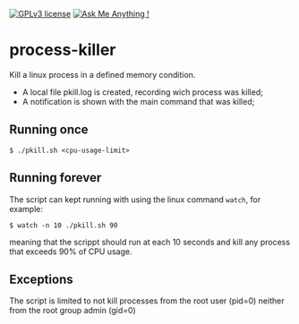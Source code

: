 [![GPLv3 license](https://img.shields.io/badge/License-GPLv3-blue.svg)](http://perso.crans.org/besson/LICENSE.html)
[![Ask Me Anything !](https://img.shields.io/badge/Ask%20me-anything-1abc9c.svg)](https://GitHub.com/Naereen/ama)

# process-killer
Kill a linux process in a defined memory condition.

- A local file pkill.log is created, recording wich process was killed;
- A notification is shown with the main command that was killed;

## Running once
`$ ./pkill.sh <cpu-usage-limit>`

## Running forever
The script can kept running with using the linux command `watch`, for example:

`$ watch -n 10 ./pkill.sh 90`

meaning that the scrippt should run at each 10 seconds and kill any process that exceeds 90% of CPU usage.

## Exceptions
The script is limited to not kill processes from the root user (pid=0) neither from the root group admin (gid=0)

